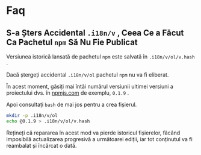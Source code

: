 # Faq

## S-a Șters Accidental `.i18n/v` , Ceea Ce a Făcut Ca Pachetul `npm` Să Nu Fie Publicat

Versiunea istorică lansată de pachetul `npm` este salvată în `.i18n/v/ol/v.hash` .

Dacă ștergeți accidental `.i18n/v/ol` pachetul `npm` nu va fi eliberat.

În acest moment, găsiți mai întâi numărul versiunii ultimei versiuni a proiectului dvs. în [npmjs.com](//npmjs.com) de exemplu, `0.1.9` .

Apoi consultați `bash` de mai jos pentru a crea fișierul.

```bash
mkdir -p .i18n/v/ol
echo @0.1.9 > .i18n/v/ol/v.hash
```

Rețineți că repararea în acest mod va pierde istoricul fișierelor, făcând imposibilă actualizarea progresivă a următoarei ediții, iar tot conținutul va fi reambalat și încărcat o dată.